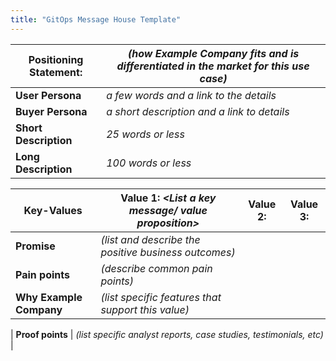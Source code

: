 ```yaml
---
title: "GitOps Message House Template"
---
```


| Positioning Statement: | *(how Example Company fits and is differentiated in the market for this use case)* |
|------------------------|-------------------------------------------------------------------------|
| **User Persona**  | *a few words and a link to the details* |
| **Buyer Persona** | *a short description and a link to details* |
| **Short Description** | *25 words or less* |
| **Long Description** | *100 words or less* |

| **Key-Values** | Value 1: *<List a key message/ value proposition>* | Value 2: | Value 3: |
|--------------|------------------------------------------------------------------|----------|----------|
| **Promise** | *(list and describe the positive business outcomes)* |  |  |
| **Pain points** | *(describe common pain points)* |  |  |
| **Why Example Company** | *(list specific features that support this value)* |  |  |

| **Proof points** | *(list specific analyst reports, case studies, testimonials, etc)*  |
